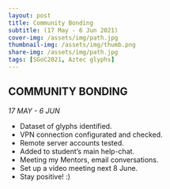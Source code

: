 ```yaml
---
layout: post
title: Community Bonding
subtitle: (17 May - 6 Jun 2021)
cover-img: /assets/img/path.jpg
thumbnail-img: /assets/img/thumb.png
share-img: /assets/img/path.jpg
tags: [SGoC2021, Aztec glyphs]
---
```


## COMMUNITY BONDING
*17 MAY - 6 JUN*

- Dataset of glyphs identified.
- VPN connection configurated and checked.
- Remote server accounts tested.
- Added to student’s main help-chat.
- Meeting my Mentors, email conversations.
- Set up a video meeting next 8 June.
- Stay positive! :)
